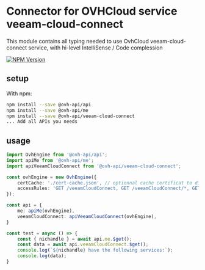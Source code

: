 # Connector for OVHCloud service veeam-cloud-connect

This module contains all typing needed to use OvhCloud veeam-cloud-connect service, with hi-level IntelliSense / Code complession

[![NPM Version](https://img.shields.io/npm/v/@ovh-api/veeam-cloud-connect.svg?style=flat)](https://www.npmjs.org/package/@ovh-api/veeam-cloud-connect)

## setup

With npm:
````bash
npm install --save @ovh-api/api
npm install --save @ovh-api/me
npm install --save @ovh-api/veeam-cloud-connect
... Add all APIs you needs
````

## usage

````typescript
import OvhEngine from '@ovh-api/api';
import apiMe from '@ovh-api/me';
import apiVeeamCloudConnect from '@ovh-api/veeam-cloud-connect';

const ovhEngine = new OvhEngine({ 
    certCache: './cert-cache.json', // optionnal cache certificat to disk
    accessRules: 'GET /veeamCloudConnect, GET /veeamCloudConnect/*, GET /me', // optionnal limit the requested privileges.
});

const api = {
    me: apiMe(ovhEngine),
    veeamCloudConnect: apiVeeamCloudConnect(ovhEngine),
}

const test = async () => {
    const { nichandle } = await api.me.$get();
    const data = await api.veeamCloudConnect.$get();
    console.log(`${nichandle} have the following services:`);
    console.log(data);
}

````